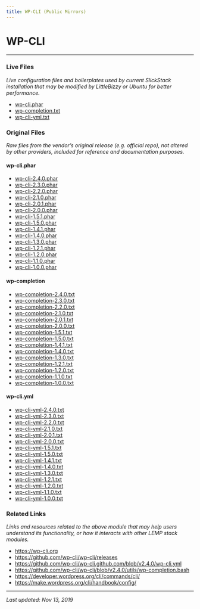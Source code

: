 ```yaml
---
title: WP-CLI (Public Mirrors)
---
```


# WP-CLI

----

### Live Files

*Live configuration files and boilerplates used by current SlickStack installation that may be modified by LittleBizzy or Ubuntu for better performance.*

* <a href="wp-cli.phar">wp-cli.phar</a>
* <a href="wp-completion.txt">wp-completion.txt</a>
* <a href="wp-cli-yml.txt">wp-cli-yml.txt</a>

### Original Files

*Raw files from the vendor’s original release (e.g. official repo), not altered by other providers, included for reference and documentation purposes.*

#### wp-cli.phar

* <a href="wp-cli-2.2.0.phar">wp-cli-2.4.0.phar</a>
* <a href="wp-cli-2.2.0.phar">wp-cli-2.3.0.phar</a>
* <a href="wp-cli-2.2.0.phar">wp-cli-2.2.0.phar</a>
* <a href="wp-cli-2.1.0.phar">wp-cli-2.1.0.phar</a>
* <a href="wp-cli-2.0.1.phar">wp-cli-2.0.1.phar</a>
* <a href="wp-cli-2.0.0.phar">wp-cli-2.0.0.phar</a>
* <a href="wp-cli-1.5.1.phar">wp-cli-1.5.1.phar</a>
* <a href="wp-cli-1.5.0.phar">wp-cli-1.5.0.phar</a>
* <a href="wp-cli-1.4.1.phar">wp-cli-1.4.1.phar</a>
* <a href="wp-cli-1.4.0.phar">wp-cli-1.4.0.phar</a>
* <a href="wp-cli-1.3.0.phar">wp-cli-1.3.0.phar</a>
* <a href="wp-cli-1.2.1.phar">wp-cli-1.2.1.phar</a>
* <a href="wp-cli-1.2.0.phar">wp-cli-1.2.0.phar</a>
* <a href="wp-cli-1.1.0.phar">wp-cli-1.1.0.phar</a>
* <a href="wp-cli-1.0.0.phar">wp-cli-1.0.0.phar</a>

#### wp-completion

* <a href="wp-completion-2.2.0.txt">wp-completion-2.4.0.txt</a>
* <a href="wp-completion-2.2.0.txt">wp-completion-2.3.0.txt</a>
* <a href="wp-completion-2.2.0.txt">wp-completion-2.2.0.txt</a>
* <a href="wp-completion-2.1.0.txt">wp-completion-2.1.0.txt</a>
* <a href="wp-completion-2.0.1.txt">wp-completion-2.0.1.txt</a>
* <a href="wp-completion-2.0.0.txt">wp-completion-2.0.0.txt</a>
* <a href="wp-completion-1.5.1.txt">wp-completion-1.5.1.txt</a>
* <a href="wp-completion-1.5.0.txt">wp-completion-1.5.0.txt</a>
* <a href="wp-completion-1.4.1.txt">wp-completion-1.4.1.txt</a>
* <a href="wp-completion-1.4.0.txt">wp-completion-1.4.0.txt</a>
* <a href="wp-completion-1.3.0.txt">wp-completion-1.3.0.txt</a>
* <a href="wp-completion-1.2.1.txt">wp-completion-1.2.1.txt</a>
* <a href="wp-completion-1.2.0.txt">wp-completion-1.2.0.txt</a>
* <a href="wp-completion-1.1.0.txt">wp-completion-1.1.0.txt</a>
* <a href="wp-completion-1.0.0.txt">wp-completion-1.0.0.txt</a>

#### wp-cli.yml

* <a href="wp-cli-yml-2.4.0.txt">wp-cli-yml-2.4.0.txt</a>
* <a href="wp-cli-yml-2.3.0.txt">wp-cli-yml-2.3.0.txt</a>
* <a href="wp-cli-yml-2.2.0.txt">wp-cli-yml-2.2.0.txt</a>
* <a href="wp-cli-yml-2.1.0.txt">wp-cli-yml-2.1.0.txt</a>
* <a href="wp-cli-yml-2.0.1.txt">wp-cli-yml-2.0.1.txt</a>
* <a href="wp-cli-yml-2.0.0.txt">wp-cli-yml-2.0.0.txt</a>
* <a href="wp-cli-yml-1.5.1.txt">wp-cli-yml-1.5.1.txt</a>
* <a href="wp-cli-yml-1.5.0.txt">wp-cli-yml-1.5.0.txt</a>
* <a href="wp-cli-yml-1.4.1.txt">wp-cli-yml-1.4.1.txt</a>
* <a href="wp-cli-yml-1.4.0.txt">wp-cli-yml-1.4.0.txt</a>
* <a href="wp-cli-yml-1.3.0.txt">wp-cli-yml-1.3.0.txt</a>
* <a href="wp-cli-yml-1.2.1.txt">wp-cli-yml-1.2.1.txt</a>
* <a href="wp-cli-yml-1.2.0.txt">wp-cli-yml-1.2.0.txt</a>
* <a href="wp-cli-yml-1.1.0.txt">wp-cli-yml-1.1.0.txt</a>
* <a href="wp-cli-yml-1.0.0.txt">wp-cli-yml-1.0.0.txt</a>

### Related Links

*Links and resources related to the above module that may help users understand its functionality, or how it interacts with other LEMP stack modules.*

* https://wp-cli.org
* https://github.com/wp-cli/wp-cli/releases
* https://github.com/wp-cli/wp-cli.github.com/blob/v2.4.0/wp-cli.yml
* https://github.com/wp-cli/wp-cli/blob/v2.4.0/utils/wp-completion.bash
* https://developer.wordpress.org/cli/commands/cli/
* https://make.wordpress.org/cli/handbook/config/

----

*Last updated: Nov 13, 2019*
